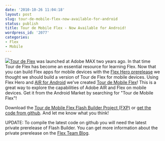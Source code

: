 ```yaml
---
date: '2010-10-26 11:04:18'
layout: post
slug: tour-de-mobile-flex-now-available-for-android
status: publish
title: Tour de Mobile Flex - Now Available for Android!
wordpress_id: '2077'
categories:
- Flex
- Mobile
---
```


![](http://flex.org/images/tdfss150.png)[Tour de Flex](http://flex.org/tour) was launched at Adobe MAX two years ago.  In that time Tour de Flex has become an essential resource for learning Flex.  Now that you can build Flex apps for mobile devices with the [Flex Hero prerelease](http://labs.adobe.com/technologies/flexsdk_hero/) we thought we should build a version of Tour de Flex for mobile devices.  Using Flex Hero and [AIR for Android](http://www.adobe.com/products/air/) we've created [Tour de Mobile Flex](http://flex.org/tourmobile)!  This is a great way to explore the capabilities of Adobe AIR and Flex on mobile devices.  Get it from the Android Market by searching for "Tour de Mobile Flex"!

Download the [Tour de Mobile Flex Flash Builder Project (FXP)](http://flex.org/TourDeMobileFlex.fxp) or [get the code from github](http://github.com/jamesward/TourDeMobileFlex).  And let me know what you think!

UPDATE: To compile the latest code on github you will need the latest private prerelease of Flash Builder.  You can get more information about the private prerelease on the [Flex Team Blog](http://blogs.adobe.com/flex/2011/02/flex-sdk-and-flash-builder-pre-release-program.html).
